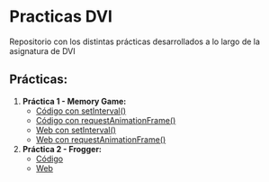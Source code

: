 # Practicas DVI

Repositorio con los distintas prácticas desarrollados a lo largo de la asignatura de DVI

## Prácticas:
  1. **Práctica 1 - Memory Game:**
      * [Código con setInterval()](https://github.com/evivar/Practicas_DVI/tree/master/MemoryGame%20setInterval)
      * [Código con requestAnimationFrame()](https://github.com/evivar/Practicas_DVI/tree/master/MemoryGame)
      * [Web con setInterval()](https://evivar.github.io/Practicas_DVI/MemoryGame%20setInterval/index.html)
      * [Web con requestAnimationFrame()](https://evivar.github.io/Practicas_DVI/MemoryGame/index.html)
  2. **Práctica 2 - Frogger:**
      * [Código](https://github.com/evivar/Practicas_DVI/tree/master/Frogger)
      * [Web](https://evivar.github.io/Practicas_DVI/Frogger/index.html)